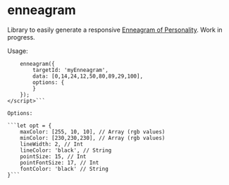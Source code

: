 # enneagram

Library to easily generate a responsive [Enneagram of Personality](https://en.wikipedia.org/wiki/Enneagram_of_Personality).
Work in progress.

Usage:

```<script type="text/javascript">
	enneagram({
		targetId: 'myEnneagram',
		data: [0,14,24,12,50,80,89,29,100],
		options: {
		}
	});
</script>```

Options:

```let opt = {
	maxColor: [255, 10, 10], // Array (rgb values)
	minColor: [230,230,230], // Array (rgb values)
	lineWidth: 2, // Int
	lineColor: 'black', // String
	pointSize: 15, // Int
	pointFontSize: 17, // Int
	fontColor: 'black' // String
}```